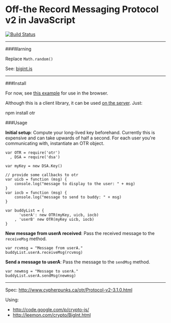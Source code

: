 Off-the Record Messaging Protocol v2 in JavaScript
==================================================

[![Build Status](https://secure.travis-ci.org/arlolra/otr.png?branch=master)](http://travis-ci.org/arlolra/otr)

---

###Warning

Replace `Math.random()`

See: [bigint.js](https://github.com/arlolra/otr/blob/9a1329b0d2d673bae714d4bc5b25109952ed0106/vendor/bigint.js#L62-63)

---

###Install

For now, see [this example](https://github.com/arlolra/otr/blob/master/test/browser.html) for use in the browser.

Although this is a client library, it can be used [on the server](https://github.com/arlolra/otr/blob/master/test/xmpp.js). Just:

  npm install otr


###Usage

**Initial setup**: Compute your long-lived key beforehand. Currently this is
expensive and can take upwards of half a second. For each user you're
communicating with, instantiate an OTR object.

	var OTR = require('otr')
	  , DSA = require('dsa')

	var myKey = new DSA.Key()

	// provide some callbacks to otr
	var uicb = function (msg) {
		console.log("message to display to the user: " + msg)
	}
	var iocb = function (msg) {
		console.log("message to send to buddy: " + msg)
	} 

	var buddyList = {
		  'userA': new OTR(myKey, uicb, iocb)
		, 'userB' new OTR(myKey uicb, iocb)
	}

**New message from userA received**: Pass the received message to the `receiveMsg`
method.

	var rcvmsg = "Message from userA."
	buddyList.userA.receiveMsg(rcvmsg)

**Send a message to userA**: Pass the message to the `sendMsg` method.

	var newmsg = "Message to userA."
	buddyList.userA.sendMsg(newmsg)

---

Spec: http://www.cypherpunks.ca/otr/Protocol-v2-3.1.0.html

Using:

- http://code.google.com/p/crypto-js/
- http://leemon.com/crypto/BigInt.html